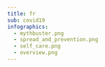 ```yaml
---
title: fr
sub: covid19
infographics:
  - mythbuster.png
  - spread_and_prevention.png
  - self_care.png
  - overview.png
---
```


